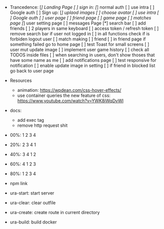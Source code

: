 + Trancedence:
    [*] Landing Page
    [ ] sign in:
        [*] normal auth
        [ ] use intra
        [ ] Google auth
    [ ] Sign up:
        [*] uplaod images
        [ ] choose avatar
        [ ] use intra
        [ ] Google auth
    [ ] user page
    [ ] friend page
    [ ] game page
    [ ] matches page
    [*] user setting page
    [ ] messages Page
    [*] search bar
    [ ] add friends
    [ ] 2 players in same keyboard
    [ ] access token / refresh token
    [ ] remove search bar if user not logged in
    [ ] in all functions check if is forbiden logout user
    [ ] match making
    [ ] friend
    [ ] in friend page if something failed go to home page
    [ ] test Toast for small screens
    [ ] user mut update image
    [ ] implement user game history
    [ ] check all TODOS inside files
    [ ] when searching in users, don't show thoses that have some name as me
    [ ] add notifications page
    [ ] test responsive for notification
    [ ] enable update image in setting
    [ ] if friend in blocked list go back to user page

+ Resources
    + animation: https://wpdean.com/css-hover-effects/
    + use container queries the new feature of css: https://www.youtube.com/watch?v=YWK8iWqDvWI

+ docs:
    + add exec tag
    + remove http request shit

- 00%: 1 2 3 4
- 20%: 2 3 4 1
- 40%: 3 4 1 2
- 60%: 4 1 2 3
- 80%: 1 2 3 4

- npm link
- ura-start: start server
- ura-clear: clear outfile
- ura-create: create route in current directory
- ura-build: build docker


